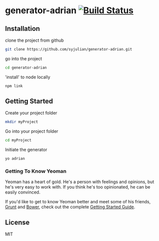 # generator-adrian [![Build Status](https://secure.travis-ci.org/syjulian/generator-adrian2.png?branch=master)](https://travis-ci.org/syjulian/generator-adrian)

## Installation

clone the project from github
```bash
git clone https://github.com/syjulian/generator-adrian.git
```

go into the project
```bash
cd generator-adrian
```

'install' to node locally
```bash
npm link
```

## Getting Started
Create your project folder
```bash
mkdir myProject
```
Go into your project folder
```bash
cd myProject
```
Initiate the generator
```bash
yo adrian
```

### Getting To Know Yeoman

Yeoman has a heart of gold. He's a person with feelings and opinions, but he's very easy to work with. If you think he's too opinionated, he can be easily convinced.

If you'd like to get to know Yeoman better and meet some of his friends, [Grunt](http://gruntjs.com) and [Bower](http://bower.io), check out the complete [Getting Started Guide](https://github.com/yeoman/yeoman/wiki/Getting-Started).


## License

MIT

